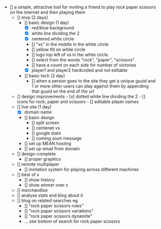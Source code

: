 - [] a simple, attractive tool for inviting a friend to play rock paper scissors on the internet and then playing them
	- [] mvp (2 days)
		- [] basic design (1 day)
			- [x] red/blue background
			- [x] white line dividing the 2
			- [x] centered white circle
			- [] "vs" in the middle in the white circle
			- [] yellow fill on white circle
			- [] logo top left of vs in the white circle
			- [] select from the words "rock", "paper", "scissors"
			- [] have a count on each side for number of victories
			- [x] player1 and player2 hardcoded and not editable
		- [] basic tech (2 day)
			- [] when a person goes to the site they get a unique guuid and 1 or more other users can play against them by appending that guuid on the end of the url
	- [] design improvements
			- [x] dotted white line dividing the 2
			- [] icons for rock, paper and scissors
			- [] editable player names
	- [] live site (1 day)
		- [x] domain name
		- [] basic design
			- [] split screen
			- [] centered vs
			- [] google stats
			- [] coming soon message
		- [] set up MEAN hosting
		- [] set up email from domain
	- [] design-complete
		- [] proper graphics
	- [] remote multiplayer
		- [] invitation system for playing across different machines
	- [] best of x
		- [] show history
		- [] show winner over x
	- [] merchandise
	- [] analyse stats and blog about it
	- [] blog on related searches eg
		- [] "rock paper scissors rules"
		- [] "rock paper scissors variations"
		- [] "rock paper scissors dynamite"
		- ... see bottom of search for rock paper scissors
